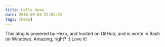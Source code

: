 ```yaml
---
title: Hello Hexo
date: 2016-09-03 22:01:53
tags: [Hexo]
---
```


This blog is powered by Hexo, and hosted on GitHub, and is wrote in Bash on Windows. Amazing, right? :)
Love it!